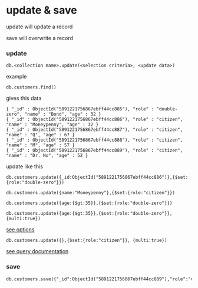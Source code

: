 # update & save

update will update a record

save will overwrite a record

### update
```
db.<collection mame>.update(<selection criteria>, <update data>)
```

example
```
db.customers.find()
```

gives this data
```
{ "_id" : ObjectId("5891221756867ebff44cc885"), "role" : "double-zero", "name" : "Bond", "age" : 32 }
{ "_id" : ObjectId("5891221756867ebff44cc886"), "role" : "citizen", "name" : "Moneypenny", "age" : 32 }
{ "_id" : ObjectId("5891221756867ebff44cc887"), "role" : "citizen", "name" : "Q", "age" : 67 }
{ "_id" : ObjectId("5891221756867ebff44cc888"), "role" : "citizen", "name" : "M", "age" : 57 }
{ "_id" : ObjectId("5891221756867ebff44cc889"), "role" : "citizen", "name" : "Dr. No", "age" : 52 }
```

update like this
```
db.customers.update({_id:ObjectId("5891221756867ebff44cc886")},{$set:{role:"double-zero"}})
```

```
db.customers.update({name:"Moneypenny"},{$set:{role:"citizen"}})
```

```
db.customers.update({age:{$gt:35}},{$set:{role:"double-zero"}})
```

```
db.customers.update({age:{$gt:35}},{$set:{role:"double-zero"}}, {multi:true})
```
[see options](https://docs.mongodb.com/manual/reference/method/db.collection.update/)

```
db.customers.update({},{$set:{role:"citizen"}}, {multi:true})
```
[see query documentation](https://docs.mongodb.com/manual/tutorial/query-documents/)



### save
```
db.customers.save({"_id":ObjectId("5891221756867ebff44cc889"),"role":"villain","name":"Goldfinger","age":77})
```